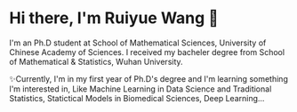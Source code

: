 # Hi there, I'm Ruiyue Wang 👋
I'm an Ph.D student at School of Mathematical Sciences, University of Chinese Academy of Sciences.
I received my bacheler degree from School of Mathematical & Statistics, Wuhan University.

✨Currently, I'm in my first year of Ph.D's degree and I'm learning something l'm interested in, 
Like Machine Learning in Data Science and Traditional Statistics, Statictical Models in Biomedical Sciences,
Deep Learning...

